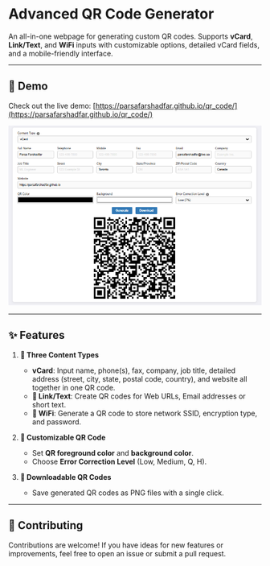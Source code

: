 
# Advanced QR Code Generator

An all-in-one webpage for generating custom QR codes. Supports **vCard**, **Link/Text**, and **WiFi** inputs with customizable options, detailed vCard fields, and a mobile-friendly interface.

---

## 🚀 Demo  
Check out the live demo: [https://parsafarshadfar.github.io/qr_code/](https://parsafarshadfar.github.io/qr_code/)




![qr_code_example](/QR_code_demo.png)

---
## ✨ Features

1. **📇 Three Content Types**
   - **vCard**: Input name, phone(s), fax, company, job title, detailed address (street, city, state, postal code, country), and website all together in one QR code.
   - **🔗 Link/Text**: Create QR codes for Web URLs, Email addresses or short text.
   - **📶 WiFi**: Generate a QR code to store network SSID, encryption type, and password.

2. **🎨 Customizable QR Code**
   - Set **QR foreground color** and **background color**.
   - Choose **Error Correction Level** (Low, Medium, Q, H).

3. **💾 Downloadable QR Codes**
   - Save generated QR codes as PNG files with a single click.

---

## 🤝 Contributing

Contributions are welcome! If you have ideas for new features or improvements, feel free to open an issue or submit a pull request.
